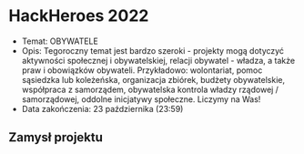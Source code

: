 # HackHeroes 2022
- Temat: OBYWATELE
- Opis: Tegoroczny temat jest bardzo szeroki - projekty mogą dotyczyć aktywności społecznej i obywatelskiej, relacji obywatel - władza, a także praw i obowiązków obywateli. Przykładowo: wolontariat, pomoc sąsiedzka lub koleżeńska, organizacja zbiórek, budżety obywatelskie, współpraca z samorządem, obywatelska kontrola władzy rządowej / samorządowej, oddolne inicjatywy społeczne. Liczymy na Was! 
- Data zakończenia: 23 października (23:59)

## Zamysł projektu